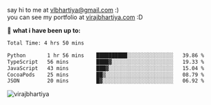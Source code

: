 say hi to me at [vlbhartiya@gmail.com](mailto:vlbhartiya@gmail.com) :)<br/>
you can see my portfolio at [virajbhartiya.com](https://virajbhartiya.com) :D<br/>


🚀 **what i have been up to:**

<!--START_SECTION:waka-->

```txt
Total Time: 4 hrs 50 mins

Python       1 hr 56 mins    ██████████░░░░░░░░░░░░░░░   39.86 %
TypeScript   56 mins         ████▓░░░░░░░░░░░░░░░░░░░░   19.33 %
JavaScript   43 mins         ███▓░░░░░░░░░░░░░░░░░░░░░   15.04 %
CocoaPods    25 mins         ██▒░░░░░░░░░░░░░░░░░░░░░░   08.79 %
JSON         20 mins         █▓░░░░░░░░░░░░░░░░░░░░░░░   06.92 %
```

<!--END_SECTION:waka-->

<p align="left"> <img src="https://komarev.com/ghpvc/?username=virajbhartiya&color=blue" alt="virajbhartiya" /> </p>
